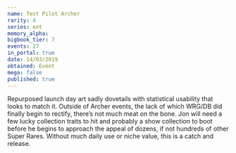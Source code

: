 ```yaml
---
name: Test Pilot Archer
rarity: 4
series: ent
memory_alpha:
bigbook_tier: 7
events: 27
in_portal: true
date: 14/03/2019
obtained: Event
mega: false
published: true
---
```


Repurposed launch day art sadly dovetails with statistical usability that looks to match it. Outside of Archer events, the lack of which WRG/DB did finally begin to rectify, there’s not much meat on the bone. Jon will need a few lucky collection traits to hit and probably a show collection to boot before he begins to approach the appeal of dozens, if not hundreds of other Super Rares. Without much daily use or niche value, this is a catch and release.
